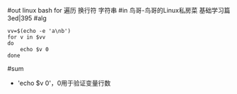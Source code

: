 #out
linux bash for 遍历 换行符 字符串
#in
鸟哥-鸟哥的Linux私房菜 基础学习篇 3ed|395
#alg
```
vv=$(echo -e 'a\nb')
for v in $vv
do
    echo $v 0
done
```
#sum
- 'echo $v 0'，0用于验证变量行数
